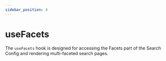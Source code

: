 ```yaml
---
sidebar_position: 4
---
```


# useFacets

The `useFacets` hook is designed for accessing the Facets part of the Search Config and rendering multi-faceted search pages.
